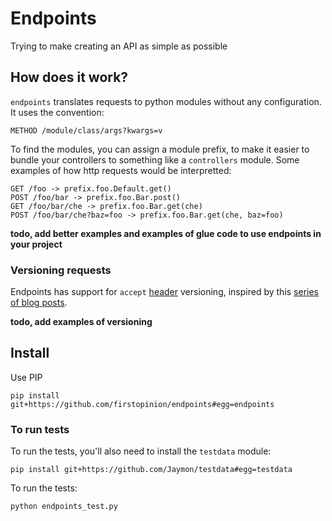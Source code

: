 # Endpoints

Trying to make creating an API as simple as possible

## How does it work?

`endpoints` translates requests to python modules without any configuration. It uses the convention:

    METHOD /module/class/args?kwargs=v

To find the modules, you can assign a module prefix, to make it easier to bundle your controllers to something like a `controllers` module. Some examples of how http requests would be interpretted:

    GET /foo -> prefix.foo.Default.get()
    POST /foo/bar -> prefix.foo.Bar.post()
    GET /foo/bar/che -> prefix.foo.Bar.get(che)
    POST /foo/bar/che?baz=foo -> prefix.foo.Bar.get(che, baz=foo)

**todo, add better examples and examples of glue code to use endpoints in your project**

### Versioning requests

Endpoints has support for `accept` [header](http://www.w3.org/Protocols/rfc2616/rfc2616-sec14.html) versioning, inspired by this [series of blog posts](http://urthen.github.io/2013/05/09/ways-to-version-your-api/).

**todo, add examples of versioning**

## Install

Use PIP

    pip install git+https://github.com/firstopinion/endpoints#egg=endpoints


### To run tests

To run the tests, you'll also need to install the `testdata` module: 

    pip install git+https://github.com/Jaymon/testdata#egg=testdata

To run the tests:

    python endpoints_test.py

